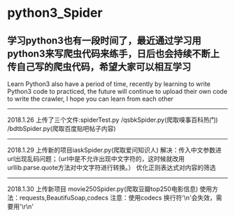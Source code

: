 # python3_Spider
学习python3也有一段时间了，最近通过学习用python3来写爬虫代码来练手，日后也会持续不断上传自己写的爬虫代码，希望大家可以相互学习
-----------------------

Learn Python3 also have a period of time, recently by learning to write Python3 code to practiced, the future will continue to upload their own code to write the crawler, I hope you can learn from each other



--------------
2018.1.26
上传了三个文件:spiderTest.py  /qsbkSpider.py(爬取嗅事百科热门) /bdtbSpider.py(爬取百度贴吧帖子内容)


-------------------
2018.1.29
上传新的项目iaskSpider.py(爬取爱问知识人)
解决：传入中文参数进url出现乱码问题；（url中是不允许出现中文字符的，这时候就改用urllib.parse.quote方法对中文字符进行转换。）
      优化正则表达式对内容的筛选

-------------------------
2018.1.30
上传新项目 movie250Spider.py(爬取豆瓣top250电影信息)
使用方法：requests,BeautifuSoap,codecs
注意：使用codecs 换行符'\n'会失效，需要用'\r\n'